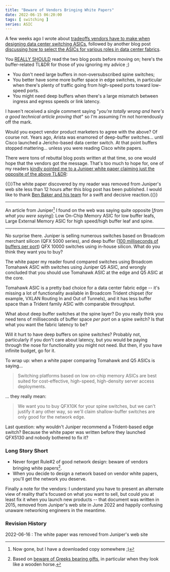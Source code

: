 ```yaml
---
title: "Beware of Vendors Bringing White Papers"
date: 2022-06-15 06:20:00
tags: [ switching ]
series: ASIC
---
```

A few weeks ago I wrote about [tradeoffs vendors have to make when designing data center switching ASICs](/2022/06/data-center-switching-asic-tradeoffs.html), followed by another blog post [discussing how to select the ASICs for various roles in data center fabrics](/2022/06/select-data-center-switching-asic.html).

You [REALLY SHOULD](https://datatracker.ietf.org/doc/html/rfc6919#section-1) read the two blog posts before moving on; here's the buffer-related TL&DR for those of you ignoring my advice ;)
<!--more-->
* You don't need large buffers in non-oversubscribed spine switches;
* You better have some more buffer space in edge switches, in particular when there's plenty of traffic going from high-speed ports toward low-speed ports.
* You might need deep buffers when there's a large mismatch between ingress and egress speeds or link latency.

I haven't received a single comment saying "_you're totally wrong and here's a good technical article proving that_" so I'm assuming I'm not horrendously off the mark.

Would you expect vendor product marketers to agree with the above? Of course not. Years ago, Arista was enamored of deep-buffer switches... until Cisco launched a Jericho-based data center switch. At that point buffers stopped mattering... unless you were reading Cisco white papers.

There were tons of rebuttal blog posts written at that time, so one would hope that the vendors got the message. That's too much to hope for, one of my readers [kindly pointed me to a Juniper white paper claiming just the opposite of the above TL&DR](https://blog.ipspace.net/2022/05/network-hardware-disaggregation-2022.html#1241):

{{<note info>}}The white paper discovered by my reader was removed from Juniper's web site less than 12 hours after this blog post has been published. I would like to thank [Ben Baker and his team](https://blog.ipspace.net/2022/06/beware-vendors-bringing-whitepapers.html#1302) for a swift and decisive reaction.{{</note>}}

---

An article from Juniper[^NG] I found on the web was saying quite opposite [_from what you were saying_]: Low On-Chip Memory ASIC for low buffer leafs, Large External Memory ASIC for high speed/high buffer leaf and spine.

---

[^NG]: Now gone, but I have a downloaded copy somewhere ;)

No surprise there. Juniper is selling numerous switches based on Broadcom merchant silicon (QFX 5000 series), and deep buffer ([100 milliseconds of buffers per port](https://www.juniper.net/us/en/products/switches/qfx-series/qfx10002-fixed-ethernet-switches-datasheet.html)) QFX 10000 switches using in-house silicon. What do you think they want you to buy?

The white paper my reader found compared switches using Broadcom Tomahawk ASIC with switches using Juniper Q5 ASIC, and wrongly concluded that you should use Tomahawk ASIC at the edge and Q5 ASIC at the core.

Tomahawk ASIC is a pretty bad choice for a data center fabric edge -- it's missing a lot of functionality available in Broadcom Trident chipset (for example, VXLAN Routing In and Out of Tunnels), and it has less buffer space than a Trident family ASIC with comparable throughput.

What about deep buffer switches at the spine layer? Do you really think you need tens of milliseconds of buffer space _per port_ on a spine switch? Is that what you want the fabric latency to be?

Will it hurt to have deep buffers on spine switches? Probably not, particularly if you don't care about latency, but you would be paying through the nose for functionality you might not need. But then, if you have infinite budget, go for it.

To wrap up: when a white paper comparing Tomahawk and Q5 ASICs is saying...

> Switching platforms based on low on-chip memory ASICs are best suited for cost-effective, high-speed, high-density server access deployments.

... they really mean:

> We want you to buy QFX10K for your spine switches, but we can't justify it any other way, so we'll claim shallow-buffer switches are only good for the network edge.

Last question: why wouldn't Juniper recommend a Trident-based edge switch? Because the white paper was written before they launched QFX5130 and nobody bothered to fix it?

### Long Story Short

* Never forget Rule#2 of good network design: beware of vendors bringing white papers[^GBG].
* When you decide to design a network based on vendor white papers, you'll get the network you deserve.

Finally a note for the vendors: I understand you have to present an alternate view of reality that's focused on what you want to sell, but could you at least fix it when you launch new products -- that document was written in 2015, removed from Juniper's web site in June 2022 and happily confusing unaware networking engineers in the meantime.

[^GBG]: Based on [beware of Greeks bearing gifts](https://en.wikipedia.org/wiki/Beware_of_Greeks_bearing_gifts), in particular when they look like a wooden horse.

### Revision History

2022-06-16
: The white paper was removed from Juniper's web site
